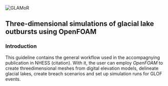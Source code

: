 ![GLAMoR](https://cryo-tools.org/wp-content/uploads/2020/07/GLAMoR-LOGO-400px.png)
## Three-dimensional simulations of glacial lake outbursts using OpenFOAM
### Introduction
This guideline contains the general workflow used in the accompagnying 
publication in NHESS (citation). With it, the user can employ *OpenFOAM*
to create threedimensional meshes from digital elevation models, delineate
glacial lakes, create breach scenarios and set up simulation runs for 
GLOF events.